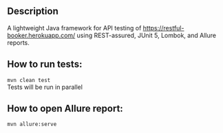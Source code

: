 ## Description
A lightweight Java framework for API testing of https://restful-booker.herokuapp.com/ using REST-assured, JUnit 5, Lombok, and Allure reports.

## How to run tests:

```mvn clean test```   
Tests will be run in parallel

## How to open Allure report:

```mvn allure:serve```